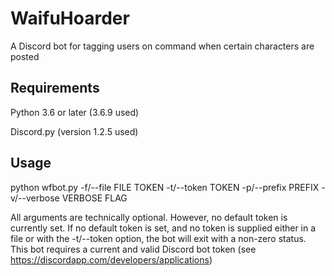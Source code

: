 # WaifuHoarder

A Discord bot for tagging users on command when certain characters are posted


## Requirements

Python 3.6 or later (3.6.9 used)

Discord.py (version 1.2.5 used)


## Usage

python wfbot.py -f/--file FILE TOKEN -t/--token TOKEN -p/--prefix PREFIX -v/--verbose VERBOSE FLAG

All arguments are technically optional. However, no default token is currently set. If no default token is set,
and no token is supplied either in a file or with the -t/--token option, the bot will exit with a non-zero status.
This bot requires a current and valid Discord bot token (see https://discordapp.com/developers/applications)
